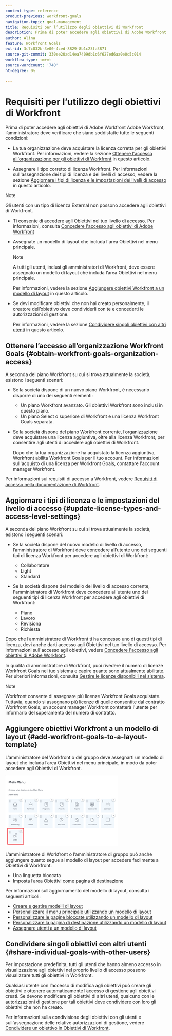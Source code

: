 ```yaml
---
content-type: reference
product-previous: workfront-goals
navigation-topic: goal-management
title: Requisiti per l’utilizzo degli obiettivi di Workfront
description: Prima di poter accedere agli obiettivi di Adobe Workfront Adobe Workfront, l’amministratore deve verificare che alcune condizioni siano soddisfatte.
author: Alina
feature: Workfront Goals
exl-id: 3c7c832b-3e00-4ced-8829-8b1c23fa3871
source-git-commit: 330ee20ad14ea7409db1c6f627ed6aa0e0c5c014
workflow-type: tm+mt
source-wordcount: '740'
ht-degree: 0%

---
```


# Requisiti per l’utilizzo degli obiettivi di Workfront

Prima di poter accedere agli obiettivi di Adobe Workfront Adobe Workfront, l’amministratore deve verificare che siano soddisfatte tutte le seguenti condizioni:

<!--drafted for P&P - replace the first bullet with this one when licensing changes: 
* Your company must purchase the correct Adobe Worfront plan or Adobe Workfront Goal license. For information, see the section [Obtain Workfront Goals organization access](#obtain-workfront-goals-organization-access)in this article.-->

* La tua organizzazione deve acquistare la licenza corretta per gli obiettivi Workfront. Per informazioni, vedere la sezione [Ottenere l&#39;accesso all&#39;organizzazione per gli obiettivi di Workfront](#obtain-workfront-goals-organization-access) in questo articolo.

* Assegnare il tipo corretto di licenza Workfront. Per informazioni sull&#39;assegnazione dei tipi di licenza e dei livelli di accesso, vedere la sezione [Aggiornare i tipi di licenza e le impostazioni dei livelli di accesso](#update-license-types-and-access-level-settings) in questo articolo.

>[!NOTE]
>
>Gli utenti con un tipo di licenza External non possono accedere agli obiettivi di Workfront.

* Ti consente di accedere agli Obiettivi nel tuo livello di accesso. Per informazioni, consulta [Concedere l&#39;accesso agli obiettivi di Adobe Workfront](../../administration-and-setup/add-users/configure-and-grant-access/grant-access-goals.md)

* Assegnate un modello di layout che includa l&#39;area Obiettivi nel menu principale.

  >[!NOTE]
  >
  >A tutti gli utenti, inclusi gli amministratori di Workfront, deve essere assegnato un modello di layout che includa l’area Obiettivi nel menu principale.

  Per informazioni, vedere la sezione [Aggiungere obiettivi Workfront a un modello di layout](#add-workfront-goals-to-a-layout-template) in questo articolo.

* Se devi modificare obiettivi che non hai creato personalmente, il creatore dell’obiettivo deve condividerli con te e concederti le autorizzazioni di gestione.

  Per informazioni, vedere la sezione [Condividere singoli obiettivi con altri utenti](#share-individual-goals-with-other-users) in questo articolo.

## Ottenere l’accesso all’organizzazione Workfront Goals {#obtain-workfront-goals-organization-access}


A seconda del piano Workfront su cui si trova attualmente la società, esistono i seguenti scenari:

* Se la società dispone di un nuovo piano Workfront, è necessario disporre di uno dei seguenti elementi:

   * Un piano Workfront avanzato. Gli obiettivi Workfront sono inclusi in questo piano.
   * Un piano Select o superiore di Workfront e una licenza Workfront Goals separata.

* Se la società dispone del piano Workfront corrente, l’organizzazione deve acquistare una licenza aggiuntiva, oltre alla licenza Workfront, per consentire agli utenti di accedere agli obiettivi di Workfront.

  Dopo che la tua organizzazione ha acquistato la licenza aggiuntiva, Workfront abilita Workfront Goals per il tuo account. Per informazioni sull&#39;acquisto di una licenza per Workfront Goals, contattare l&#39;account manager Workfront.

Per informazioni sui requisiti di accesso a Workfront, vedere [Requisiti di accesso nella documentazione di Workfront](/help/quicksilver/administration-and-setup/add-users/access-levels-and-object-permissions/access-level-requirements-in-documentation.md).

## Aggiornare i tipi di licenza e le impostazioni del livello di accesso  {#update-license-types-and-access-level-settings}

A seconda del piano Workfront su cui si trova attualmente la società, esistono i seguenti scenari:

* Se la società dispone del nuovo modello di livello di accesso, l’amministratore di Workfront deve concedere all’utente uno dei seguenti tipi di licenza Workfront per accedere agli obiettivi di Workfront:

   * Collaboratore
   * Light
   * Standard

* Se la società dispone del modello del livello di accesso corrente, l&#39;amministratore di Workfront deve concedere all&#39;utente uno dei seguenti tipi di licenza Workfront per accedere agli obiettivi di Workfront:

   * Piano
   * Lavoro
   * Revisiona
   * Richiesta

Dopo che l’amministratore di Workfront ti ha concesso uno di questi tipi di licenza, devi anche darti accesso agli Obiettivi nel tuo livello di accesso. Per informazioni sull&#39;accesso agli obiettivi, vedere [Concedere l&#39;accesso agli obiettivi di Adobe Workfront](../../administration-and-setup/add-users/configure-and-grant-access/grant-access-goals.md).

In qualità di amministratore di Workfront, puoi rivedere il numero di licenze Workfront Goals nel tuo sistema e capire quante sono attualmente abilitate. Per ulteriori informazioni, consulta [Gestire le licenze disponibili nel sistema](../../administration-and-setup/get-started-wf-administration/manage-available-licenses-in-your-system.md).

>[!NOTE]
>
>Workfront consente di assegnare più licenze Workfront Goals acquistate. Tuttavia, quando si assegnano più licenze di quelle consentite dal contratto Workfront Goals, un account manager Workfront contatterà l&#39;utente per informarlo del superamento del numero di contratto.

## Aggiungere obiettivi Workfront a un modello di layout {#add-workfront-goals-to-a-layout-template}

L’amministratore del Workfront o del gruppo deve assegnarti un modello di layout che includa l’area Obiettivi nel menu principale, in modo da poter accedere agli Obiettivi di Workfront.

![](assets/layout-template-align-highlighted-350x220.png)

L’amministratore di Workfront o l’amministratore di gruppo può anche aggiungere quanto segue al modello di layout per accedere facilmente a Obiettivi di Workfront:

* Una linguetta bloccata
* Imposta l’area Obiettivi come pagina di destinazione

Per informazioni sull’aggiornamento del modello di layout, consulta i seguenti articoli:

* [Creare e gestire modelli di layout](../../administration-and-setup/customize-workfront/use-layout-templates/create-and-manage-layout-templates.md)
* [Personalizzare il menu principale utilizzando un modello di layout](../../administration-and-setup/customize-workfront/use-layout-templates/customize-main-menu.md)
* [Personalizzare le pagine bloccate utilizzando un modello di layout](../../administration-and-setup/customize-workfront/use-layout-templates/customize-pinned-pages.md)
* [Personalizzare la pagina di destinazione utilizzando un modello di layout](../../administration-and-setup/customize-workfront/use-layout-templates/customize-landing-page.md)
* [Assegnare utenti a un modello di layout](../../administration-and-setup/customize-workfront/use-layout-templates/assign-users-to-layout-template.md)

## Condividere singoli obiettivi con altri utenti {#share-individual-goals-with-other-users}

Per impostazione predefinita, tutti gli utenti che hanno almeno accesso in visualizzazione agli obiettivi nel proprio livello di accesso possono visualizzare tutti gli obiettivi in Workfront.

Qualsiasi utente con l’accesso di modifica agli obiettivi può creare gli obiettivi e ottenere automaticamente l’accesso di gestione agli obiettivi creati. Se devono modificare gli obiettivi di altri utenti, qualcuno con le autorizzazioni di gestione per tali obiettivi deve condividere con loro gli obiettivi che non ha creato.

Per informazioni sulla condivisione degli obiettivi con gli utenti e sull&#39;assegnazione delle relative autorizzazioni di gestione, vedere [Condividere un obiettivo in Obiettivi di Workfront](../../workfront-goals/workfront-goals-settings/share-a-goal.md).

